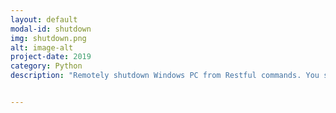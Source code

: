 ```yaml
---
layout: default
modal-id: shutdown
img: shutdown.png
alt: image-alt
project-date: 2019
category: Python
description: "Remotely shutdown Windows PC from Restful commands. You should add an icon shutdown.png in the same folder in order to have an icon on systemtray. You can make it executable like so: pyinstaller --onefile -w shutdown_rest.py"


---
```

